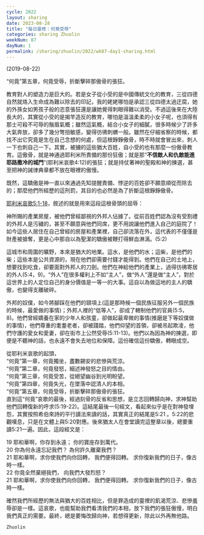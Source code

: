 ```yaml
---
cycle: 2022
layout: sharing
date: 2023-08-28
title: "每日靈修：何竟受辱"
categories: sharing Zhuolin
weekNum: 87
dayNum: 1
permalink: /sharing/zhuolin/2022/wk87-day1-sharing.html
---
```

(2019-08-22)

“何竟”第五章，何竟受辱，折斷擊碎那傲骨的張狂。  

教育對人的塑造力是巨大的。若是女子從小受的是中國傳統文化的教育，三從四德自然就烙入生命成為難以除去的印記，我的姥姥哪怕是承認三從四德太過迂腐，她的外孫女如男孩子般的恣意張狂還是讓她覺得刺眼得難以消受。不過這後來在大陸長大的，其實從小受的是揭竿造反的教育，哪怕是溫溫柔柔的小女子呢，也須得有那士可殺不可辱的鬚眉氣概；雖然這氣概，結合小女子的細膩，很多時候少了許多大氣奔放，卻多了幾分彆扭敏感，變得彷彿刺蝟一般。雖然在仔細省察的時候，都找不出它究竟是生在自己念想的何處，但這根錚錚傲骨，時不時就會冒出來，刺人一下也刺自己一下。其實，被擄的這些猶大百姓，自小受的也有那麼一份傲骨教育。這傲骨，就是神通過耶利米所責備的那份狂傲；就是那“**不信敵人和仇敵能進耶路撒冷的城門**”(耶利米哀歌4:12)的張狂；就是持仗著神的聖殿和神的揀選，甚至把神的誡律典章都不放在眼裡的傲慢。  

既然，這驕傲是神一直以來通過先知提醒責備、悖逆的百姓卻不願意順從而除去的；那麼他們所經歷的這刑罰，其目的也必然是為了折斷這根錚錚傲骨。  

[耶利米哀歌5:1-18](https://www.biblegateway.com/quicksearch/?quicksearch=耶利米哀歌5:1-18&qs_version=CUVMPT)，敘述的就是用來這段這根骨頭的屈辱：  

神所賜的產業房屋，被他們曾經鄙視的外邦人佔據了。從前百姓們認為沒有受割禮的外邦人是污穢的，甚至不願意與他們同席，更不用說讓他們進入自己的庭院了！如今這些人居住在自己曾經的房屋和產業裡，自己卻流落在外，這代表的不僅僅是財產被搶奪，更是心中那自以為聖潔的驕傲被鞭打得鮮血淋漓。(5:2)  

這城市和周圍的曠野，本來是猶大的地業。這水，是他們的水；這柴，是他們的柴；這些本是公共資源的，現在他們卻需要付錢才能得到。他們在自己的土地上，想要找到吃食，卻要面對外邦人的刀劍。他們在神給他們的產業上，過得彷彿寄居的外人(5:4，9)。“外人”在很多權利上不如“主人”，做“外人”還是做“主人”，對於這世界上的人定位自己的身分價值是一等一的大事。這自以為做這地的主人的驕傲，也變得支離破碎。  

外邦的奴僕，如今將腳踩在他們的頸項上(這是那時候一個民族征服另外一個民族的時候，最愛做的事情)；外邦人裡的“低等人”，卻成了轄制他們的官員(5:5，8)。他們曾經嬌養在家的少年人和孩童，卻做起最卑微的事情(推磨是下等奴僕做的事情)，他們尊重的耄耋老者，卻被踐踏，他們仰望的首領，卻被吊起欺凌，他們守護的愛女和愛妻，卻在街市上公然受辱(5:11-13)。他們以為因為神的揀選，即便是不聽神的話，也永遠不會失去地位和保障。這份確信這份驕傲，轉眼成空。  

從耶利米哀歌的起頭，    
“何竟”第一章，何竟獨坐，盡數錫安的悲慘與荒涼。    
“何竟”第二章，何竟發怒，細述神發怒之目的情由。    
“何竟”第三章，何竟受苦，從絕望幽谷到光明盼望。    
“何竟”第四章，何竟失光，在墜落中認清人的本相。    
“何竟”第五章，何竟受辱，折斷擊碎那傲骨的張狂。    
直到這“何竟”哀歌的最後，經過刻骨的反省和思想，是立志回轉歸向神，求神幫助他們回轉復新的呼求(5:19-22)。這結尾最後一句經文，看起來似乎是在對神發埋怨，其實按照希伯來詩的平行讀法來讀的話，其實真正的結尾是5:21 。5:22的悲觀嘆息，只是在文體上與5:20對應。後來猶太人在會堂讀完這整章以後，總要重讀5:21一遍。因此，這段經文是：  

19 耶和華啊，你存到永遠； 你的寶座存到萬代。    
20 你為何永遠忘記我們？ 為何許久離棄我們？    
21 耶和華啊，求你使我們向你回轉， 我們便得回轉。 求你復新我們的日子，像古時一樣。    
22 你竟全然棄絕我們， 向我們大發烈怒？    
21 耶和華啊，求你使我們向你回轉， 我們便得回轉。 求你復新我們的日子，像古時一樣。   

確然我們所經歷的無法與猶大的百姓相比，但是罪造成的靈裡的飢渴荒涼、悲慘羞辱卻是一樣。這哀歌，也能幫助我們看清我們的本相，放下我們的張狂傲慢，明白我們真正的需要。最終，總是要悔改歸向神，若想得更新，除此以外再無他路。  

`Zhuolin`  
